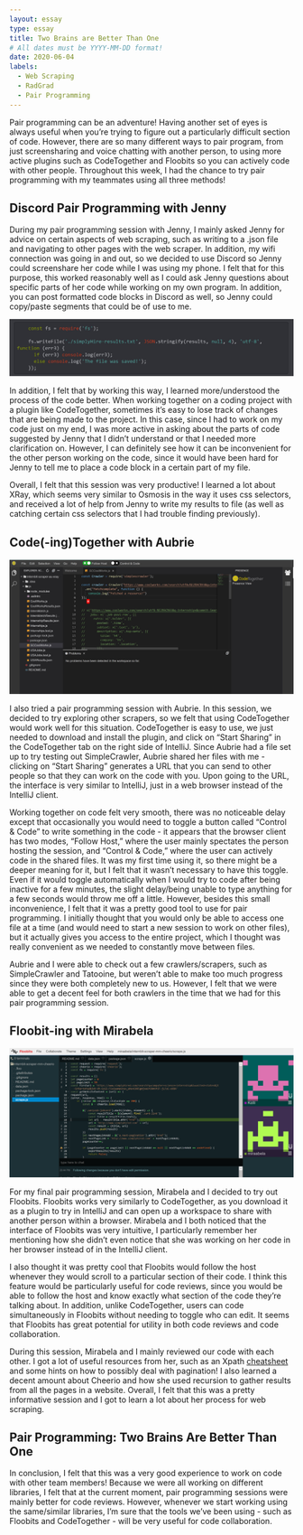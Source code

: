 ```yaml
---
layout: essay
type: essay
title: Two Brains are Better Than One
# All dates must be YYYY-MM-DD format!
date: 2020-06-04
labels:
  - Web Scraping
  - RadGrad
  - Pair Programming
---
```




Pair programming can be an adventure! Having another set of eyes is always useful when you’re trying to figure out a particularly difficult section of code. However, there are so many different ways to pair program, from just screensharing and voice chatting with another person, to using more active plugins such as CodeTogether and Floobits so you can actively code with other people. Throughout this week, I had the chance to try pair programming with my teammates using all three methods!

## Discord Pair Programming with Jenny

During my pair programming session with Jenny, I mainly asked Jenny for advice on certain aspects of web scraping, such as writing to a .json file and navigating to other pages with the web scraper. In addition, my wifi connection was going in and out, so we decided to use Discord so Jenny could screenshare her code while I was using my phone. I felt that for this purpose, this worked reasonably well as I could ask Jenny questions about specific parts of her code while working on my own program. In addition, you can post formatted code blocks in Discord as well, so Jenny could copy/paste segments that could be of use to me. 

<img class="ui medium floated rounded image" src="../images/discord.JPG">

In addition, I felt that by working this way, I learned more/understood the process of the code better. When working together on a coding project with a plugin like CodeTogether, sometimes it’s easy to lose track of changes that are being made to the project. In this case, since I had to work on my code just on my end, I was more active in asking about the parts of code suggested by Jenny that I didn’t understand or that I needed more clarification on. However, I can definitely see how it can be inconvenient for the other person working on the code, since it would have been hard for Jenny to tell me to place a code block in a certain part of my file.

Overall, I felt that this session was very productive! I learned a lot about XRay, which seems very similar to Osmosis in the way it uses css selectors, and received a lot of help from Jenny to write my results to file (as well as catching certain css selectors that I had trouble finding previously).

## Code(-ing)Together with Aubrie

<img class="ui medium floated rounded image" src="../images/crawler.JPG">

I also tried a pair programming session with Aubrie. In this session, we decided to try exploring other scrapers, so we felt that using CodeTogether would work well for this situation. CodeTogether is easy to use, we just needed to download and install the plugin, and click on “Start Sharing” in the CodeTogether tab on the right side of IntelliJ. Since Aubrie had a file set up to try testing out SimpleCrawler, Aubrie shared her files with me - clicking on “Start Sharing” generates a URL that you can send to other people so that they can work on the code with you. Upon going to the URL, the interface is very similar to IntelliJ, just in a web browser instead of the IntelliJ client. 

Working together on code felt very smooth, there was no noticeable delay except that occasionally you would need to toggle a button called “Control & Code” to write something in the code - it appears that the browser client has two modes, “Follow Host,” where the user mainly spectates the person hosting the session, and “Control & Code,” where the user can actively code in the shared files. It was my first time using it, so there might be a deeper meaning for it, but I felt that it wasn’t necessary to have this toggle. Even if it would toggle automatically when I would try to code after being inactive for a few minutes, the slight delay/being unable to type anything for a few seconds would throw me off a little. However, besides this small inconvenience, I felt that it was a pretty good tool to use for pair programming. I initially thought that you would only be able to access one file at a time (and would need to start a new session to work on other files), but it actually gives you access to the entire project, which I thought was really convenient as we needed to constantly move between files.

Aubrie and I were able to check out a few crawlers/scrapers, such as SimpleCrawler and Tatooine, but weren’t able to make too much progress since they were both completely new to us. However, I felt that we were able to get a decent feel for both crawlers in the time that we had for this pair programming session.

## Floobit-ing with Mirabela

<img class="ui medium floated rounded image" src="../images/floobits.png">

For my final pair programming session, Mirabela and I decided to try out Floobits. Floobits works very similarly to CodeTogether, as you download it as a plugin to try in IntelliJ and can open up a workspace to share with another person within a browser. Mirabela and I both noticed that the interface of Floobits was very intuitive, I particularly remember her mentioning how she didn’t even notice that she was working on her code in her browser instead of in the IntelliJ client. 

I also thought it was pretty cool that Floobits would follow the host whenever they would scroll to a particular section of their code. I think this feature would be particularly useful for code reviews, since you would be able to follow the host and know exactly what section of the code they’re talking about. In addition, unlike CodeTogether, users can code simultaneously in Floobits without needing to toggle who can edit. It seems that Floobits has great potential for utility in both code reviews and code collaboration.

During this session, Mirabela and I mainly reviewed our code with each other. I got a lot of useful resources from her, such as an Xpath <a href="https://devhints.io/xpath">cheatsheet</a> and some hints on how to possibly deal with pagination! I also learned a decent amount about Cheerio and how she used recursion to gather results from all the pages in a website. Overall, I felt that this was a pretty informative session and I got to learn a lot about her process for web scraping.

## Pair Programming: Two Brains Are Better Than One

In conclusion, I felt that this was a very good experience to work on code with other team members! Because we were all working on different libraries, I felt that at the current moment, pair programming sessions were mainly better for code reviews. However, whenever we start working using the same/similar libraries, I’m sure that the tools we’ve been using - such as Floobits and CodeTogether - will be very useful for code collaboration. 
